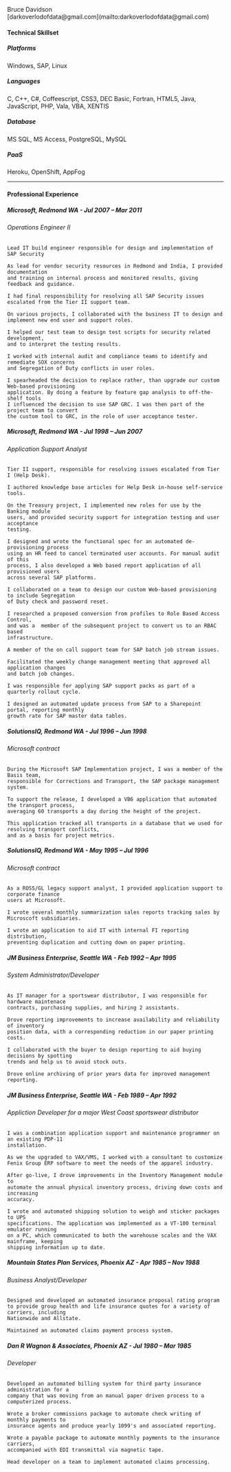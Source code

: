 <div>Bruce Davidson</div>
[darkoverlodofdata@gmail.com](mailto:darkoverlodofdata@gmail.com)

#### Technical Skillset

##### Platforms

Windows, SAP, Linux

##### Languages

C, C++, C#, Coffeescript, CSS3, DEC Basic, Fortran, HTML5, Java, JavaScript, PHP, Vala, VBA, XENTIS

##### Database

MS SQL, MS Access, PostgreSQL, MySQL

##### PaaS

Heroku, OpenShift, AppFog

* * *

#### Professional Experience

##### Microsoft, Redmond WA - Jul 2007 – Mar 2011

###### Operations Engineer II
    Lead IT build engineer responsible for design and implementation of SAP Security

    As lead for vendor security resources in Redmond and India, I provided documentation
    and training on internal process and monitored results, giving feedback and guidance.

    I had final responsibility for resolving all SAP Security issues
    escalated from the Tier II support team.

    On various projects, I collaborated with the business IT to design and
    implement new end user and support roles.

    I helped our test team to design test scripts for security related development,
    and to interpret the testing results.

    I worked with internal audit and compliance teams to identify and remediate SOX concerns
    and Segregation of Duty conflicts in user roles.

    I spearheaded the decision to replace rather, than upgrade our custom Web-based provisioning
    application. By doing a feature by feature gap analysis to off-the-shelf tools
    I influenced the decision to use SAP GRC. I was then part of the project team to convert
    the custom tool to GRC, in the role of user acceptance tester.

##### Microsoft, Redmond WA - Jul 1998 – Jun 2007

###### Application Support Analyst
    Tier II support, responsible for resolving issues escalated from Tier I (Help Desk).

    I authored knowledge base articles for Help Desk in-house self-service tools.

    On the Treasury project, I implemented new roles for use by the Banking module
    users, and provided security support for integration testing and user acceptance
    testing.

    I designed and wrote the functional spec for an automated de-provisioning process
    using an HR feed to cancel terminated user accounts. For manual audit of this
    process, I also developed a Web based report application of all provisioned users
    across several SAP platforms.

    I collaborated on a team to design our custom Web-based provisioning to include Segregation
    of Duty check and password reset.

    I researched a proposed conversion from profiles to Role Based Access Control,
    and was a  member of the subsequent project to convert us to an RBAC based
    infrastructure.

    A member of the on call support team for SAP batch job stream issues.

    Facilitated the weekly change management meeting that approved all application changes
    and batch job changes.

    I was responsible for applying SAP support packs as part of a quarterly rollout cycle.

    I designed an automated update process from SAP to a Sharepoint portal, reporting monthly
    growth rate for SAP master data tables.

##### SolutionsIQ, Redmond WA - Jul 1996 – Jun 1998

###### Microsoft contract

    During the Microsoft SAP Implementation project, I was a member of the Basis team,
    responsible for Corrections and Transport, the SAP package management system.

    To support the release, I developed a VB6 application that automated the transport process,
    averaging 60 transports a day during the height of the project.

    This application tracked all transports in a database that we used for resolving transport conflicts,
    and as a basis for project metrics.

##### SolutionsIQ, Redmond WA - May 1995 – Jul 1996

###### Microsoft contract

    As a ROSS/GL legacy support analyst, I provided application support to corporate finance
    users at Microsoft.

    I wrote several monthly summarization sales reports tracking sales by
    Microscoft subsidiaries.

    I wrote an application to aid IT with internal FI reporting distribution,
    preventing duplication and cutting down on paper printing.

##### JM Business Enterprise, Seattle WA - Feb 1992 – Apr 1995

###### System Administrator/Developer

    As IT manager for a sportswear distributor, I was responsible for hardware maintenace
    contracts, purchasing supplies, and hiring 2 assistants.

    Drove reporting improvements to increase availability and reliability of inventory
    position data, with a corresponding reduction in our paper printing costs.

    I collaborated with the buyer to design reporting to aid buying decisions by spotting
    trends and help us to avoid stock outs.

    Drove online archiving of prior years data for improved management reporting.

##### JM Business Enterprise, Seattle WA - Feb 1989 – Apr 1992

###### Appliction Developer for a major West Coast sportswear distributor

    I was a combination application support and maintenance programmer on an existing PDP-11
    installation.

    As we the upgraded to VAX/VMS, I worked with a consultant to customize
    Fenix Group ERP software to meet the needs of the apparel industry.

    After go-live, I drove improvements in the Inventory Management module to
    automate the annual physical inventory process, driving down costs and increasing
    accuracy.

    I wrote and automated shipping solution to weigh and sticker packages to UPS
    specifications. The application was implemented as a VT-100 terminal emulator running
    on a PC, which communicated to both the warehouse scales and the VAX mainframe, keeping
    shipping information up to date.

##### Mountain States Plan Services, Phoenix AZ - Apr 1985 – Nov 1988

###### Business Analyst/Developer

    Designed and developed an automated insurance proposal rating program
    to provide group health and life insurance quotes for a variety of carriers, including
    Nationwide and Allstate.

    Maintained an automated claims payment process system.

##### Dan R Wagnon & Associates, Phoenix AZ - Jul 1980 – Mar 1985

###### Developer

    Developed an automated billing system for third party insurance administration for a
    company that was moving from an manual paper driven process to a computerized process.

    Wrote a broker commissions package to automate check writing of monthly payments to
    insurance agents and produce yearly 1099's and associated reporting.

    Wrote a payable package to automate monthly payments to the insurance carriers,
    accompanied with EDI transmittal via magnetic tape.

    Head developer on a team to implement automated claims processing.
